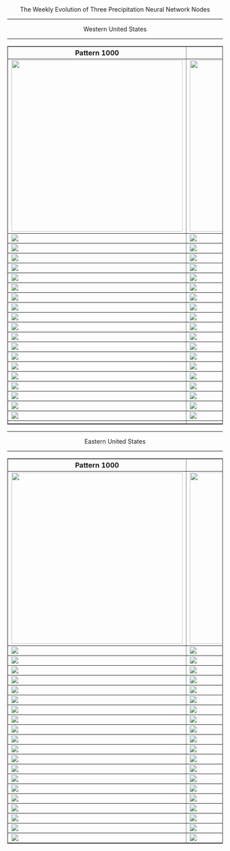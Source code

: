 <html>
  <head>
    <meta charset="utf-8">
    <meta name="viewport" content="width=device-width, initial-scale=1">
  </head>
  <body>
    <center>The Weekly Evolution of Three Precipitation Neural Network Nodes
  <hr>

<table border="1" cellpadding="1" cellspacing="1">
    <tr>
      <th>Pattern 1000</th>
      <th>Pattern 2000</th>
      <th>Pattern 3000</th>
    </tr>
    <tr>
      <td><img src="https://user-images.githubusercontent.com/75145898/108226847-7e6ade80-70fa-11eb-8543-b7e78eb28470.png" width="400"></td>
      <td><img src="https://user-images.githubusercontent.com/75145898/108226849-7f037500-70fa-11eb-9f1b-d8bd81c3164c.png" width="400"></td>
      <td><img src="https://user-images.githubusercontent.com/75145898/108226850-7f037500-70fa-11eb-8e74-8e79bcb3146d.png" width="400"></td>
    </tr>
    <tr>
      <td><img src="https://user-images.githubusercontent.com/75145898/108226852-7f037500-70fa-11eb-8efe-130780ee9eb3.png"></td>
      <td><img src="https://user-images.githubusercontent.com/75145898/108226854-7f037500-70fa-11eb-98dc-936585dd88e2.png"></td>
      <td><img src="https://user-images.githubusercontent.com/75145898/108226856-7f9c0b80-70fa-11eb-9c3e-e03250bf1864.png"></td>
    </tr>
    <tr>
      <td><img src="https://user-images.githubusercontent.com/75145898/108226857-7f9c0b80-70fa-11eb-8d9c-6e00c0319688.png"></td>
      <td><img src="https://user-images.githubusercontent.com/75145898/108226859-7f9c0b80-70fa-11eb-8cc3-27253c3a7899.png"></td>
      <td><img src="https://user-images.githubusercontent.com/75145898/108226860-8034a200-70fa-11eb-8b05-aa663f13093d.png"></td>
    </tr>
    <tr>
      <td><img src="https://user-images.githubusercontent.com/75145898/108226861-8034a200-70fa-11eb-85c2-599ebeb63bb6.png"></td>
      <td><img src="https://user-images.githubusercontent.com/75145898/108226862-8034a200-70fa-11eb-849b-35f2a8465355.png"></td>
      <td><img src="https://user-images.githubusercontent.com/75145898/108226863-8034a200-70fa-11eb-810a-9ae38f98114e.png"></td>
    </tr>
    <tr>
      <td><img src="https://user-images.githubusercontent.com/75145898/108230543-2209be00-70fe-11eb-8d2d-e767d4e72787.png"></td>
      <td><img src="https://user-images.githubusercontent.com/75145898/108230545-22a25480-70fe-11eb-8012-5bf0c33b8f72.png"></td>
      <td><img src="https://user-images.githubusercontent.com/75145898/108230546-22a25480-70fe-11eb-9b3c-82f8e92726e6.png"></td>
    </tr>
    <tr>
      <td><img src="https://user-images.githubusercontent.com/75145898/108230548-22a25480-70fe-11eb-8f10-1a63d8a3da3c.png"></td>
      <td><img src="https://user-images.githubusercontent.com/75145898/108230550-233aeb00-70fe-11eb-8bca-cb8da7ed5d24.png"></td>
      <td><img src="https://user-images.githubusercontent.com/75145898/108230551-233aeb00-70fe-11eb-8853-764b03fa7c1a.png"></td>
    </tr>
    <tr>
      <td><img src="https://user-images.githubusercontent.com/75145898/108230553-233aeb00-70fe-11eb-8859-e1a87994cb01.png"></td>
      <td><img src="https://user-images.githubusercontent.com/75145898/108230555-233aeb00-70fe-11eb-8e60-2843fd0d2bd6.png"></td>
      <td><img src="https://user-images.githubusercontent.com/75145898/108230556-23d38180-70fe-11eb-87c6-1336a1da3dad.png"></td>
    </tr>
    <tr>
      <td><img src="https://user-images.githubusercontent.com/75145898/108243597-81ba9600-710b-11eb-9609-a638e1febca2.png"></td>
      <td><img src="https://user-images.githubusercontent.com/75145898/108243599-82532c80-710b-11eb-8076-7733049bcb89.png"></td>
      <td><img src="https://user-images.githubusercontent.com/75145898/108243601-82532c80-710b-11eb-9a09-281b7c2c3e7c.png"></td>
    </tr>
    <tr>
      <td><img src="https://user-images.githubusercontent.com/75145898/108243603-82ebc300-710b-11eb-992f-84bb9932bd1a.png"></td>
      <td><img src="https://user-images.githubusercontent.com/75145898/108243604-82ebc300-710b-11eb-894c-0aa2e5a5a6c3.png"></td>
      <td><img src="https://user-images.githubusercontent.com/75145898/108243605-82ebc300-710b-11eb-958f-1903cc15b54d.png"></td>
    </tr>
    <tr>
      <td><img src="https://user-images.githubusercontent.com/75145898/108243606-82ebc300-710b-11eb-83e2-4d4ae4272a00.png"></td>
      <td><img src="https://user-images.githubusercontent.com/75145898/108243607-82ebc300-710b-11eb-837e-f9d33d8727da.png"></td>
      <td><img src="https://user-images.githubusercontent.com/75145898/108243608-83845980-710b-11eb-902d-cc4c5a76eb99.png"></td>
    </tr>
    <tr>
      <td><img src="https://user-images.githubusercontent.com/75145898/108243610-83845980-710b-11eb-9ac8-84e2c9ca9939.png"></td>
      <td><img src="https://user-images.githubusercontent.com/75145898/108243611-83845980-710b-11eb-88d7-7bb36acdda6f.png"></td>
      <td><img src="https://user-images.githubusercontent.com/75145898/108243613-83845980-710b-11eb-9f75-e4ab8928c052.png"></td>
    </tr>
    <tr>
      <td><img src="https://user-images.githubusercontent.com/75145898/108243616-841cf000-710b-11eb-9849-45d9222d0e86.png"></td>
      <td><img src="https://user-images.githubusercontent.com/75145898/108243617-841cf000-710b-11eb-9120-87a61ea81854.png"></td>
      <td><img src="https://user-images.githubusercontent.com/75145898/108243618-84b58680-710b-11eb-84df-9ac6d21fe44e.png"></td>
    </tr>
    <tr>
      <td><img src="https://user-images.githubusercontent.com/75145898/108243620-84b58680-710b-11eb-97b4-9612a65a8dee.png"></td>
      <td><img src="https://user-images.githubusercontent.com/75145898/108243621-84b58680-710b-11eb-90a7-df90ff349f8e.png"></td>
      <td><img src="https://user-images.githubusercontent.com/75145898/108243623-854e1d00-710b-11eb-8362-1bc542b4607b.png"></td>
    </tr>
    <tr>
      <td><img src="https://user-images.githubusercontent.com/75145898/108770856-152f0500-7518-11eb-88bc-b799903262ae.png"></td>
      <td><img src="https://user-images.githubusercontent.com/75145898/108770861-15c79b80-7518-11eb-8f78-d9cd2dcc858c.png"></td>
      <td><img src="https://user-images.githubusercontent.com/75145898/108770864-16603200-7518-11eb-91ad-b1191d97e2be.png"></td>
    </tr>
    <tr>
      <td><img src="https://user-images.githubusercontent.com/75145898/109684098-2cd04400-7b3d-11eb-9284-c099025a1e4d.png"></td>
      <td><img src="https://user-images.githubusercontent.com/75145898/109684128-348fe880-7b3d-11eb-91f5-dcd84c032ffd.png"></td>
      <td><img src="https://user-images.githubusercontent.com/75145898/109684167-3ce82380-7b3d-11eb-945d-c09cc6cb9e43.png"></td>
    </tr>
    <tr>
      <td><img src="https://user-images.githubusercontent.com/75145898/110349324-da38d100-7fef-11eb-83fd-5f1c7a7d4be5.png"></td>
      <td><img src="https://user-images.githubusercontent.com/75145898/110349390-e6bd2980-7fef-11eb-8dcd-4daa500b8b9b.png"></td>
      <td><img src="https://user-images.githubusercontent.com/75145898/110349477-fb99bd00-7fef-11eb-9788-c394d47fc506.png"></td>
    </tr>
    <tr>
      <td><img src="https://user-images.githubusercontent.com/75145898/111381390-47410c00-866b-11eb-80d7-024d8a00ac76.png"></td>
      <td><img src="https://user-images.githubusercontent.com/75145898/111381417-4f00b080-866b-11eb-91d8-9e188af7c1ee.png"></td>
      <td><img src="https://user-images.githubusercontent.com/75145898/111381456-5c1d9f80-866b-11eb-888a-702a3967d4ec.png"></td>
    </tr>
    <tr>
      <td><img src="https://user-images.githubusercontent.com/75145898/115426597-e2bf2280-a1bd-11eb-97cc-8b918a09fa1c.png"></td>
      <td><img src="https://user-images.githubusercontent.com/75145898/115426647-ee124e00-a1bd-11eb-8ebe-453374be83b8.png"></td>
      <td><img src="https://user-images.githubusercontent.com/75145898/115426693-fcf90080-a1bd-11eb-9a35-c92a67321f64.png"></td>
    </tr>
    <tr>
      <td><img src="https://user-images.githubusercontent.com/75145898/115433367-b5c23e00-a1c4-11eb-8347-8c8c6e35715e.png"></td>
      <td><img src="https://user-images.githubusercontent.com/75145898/115433389-bfe43c80-a1c4-11eb-9e9b-b468ad3da5b5.png"></td>
      <td><img src="https://user-images.githubusercontent.com/75145898/115433429-cc689500-a1c4-11eb-90cf-e10badfc45fb.png"></td>
    </tr>
    <tr>
      <td><img src="https://user-images.githubusercontent.com/75145898/115434353-d63ec800-a1c5-11eb-9923-0070453bc2d1.png"></td>
      <td><img src="https://user-images.githubusercontent.com/75145898/115434394-e060c680-a1c5-11eb-88b3-d23ca2e2fd4b.png"></td>
      <td><img src="https://user-images.githubusercontent.com/75145898/115434429-ea82c500-a1c5-11eb-9664-7190209144fa.png"></td>
    </tr>
    <tr>
      <td><img src=""></td>
      <td><img src=""></td>
      <td><img src=""></td>
    </tr>


Western United States
<hr>



<table border="1" cellpadding="1" cellspacing="1">
    <tr>
      <th>Pattern 1000</th>
      <th>Pattern 2000</th>
      <th>Pattern 3000</th>
    </tr>
    <tr>
      <td><img src="https://user-images.githubusercontent.com/75145898/108250029-00670180-7113-11eb-91fd-a98967d1fc2d.png" width="400"></td>
      <td><img src="https://user-images.githubusercontent.com/75145898/108250003-fd6c1100-7112-11eb-8759-257dbbed1f43.png" width="400"></td>
      <td><img src="https://user-images.githubusercontent.com/75145898/108250006-fe04a780-7112-11eb-9ec6-36aad4d0230b.png" width="400"></td>
    </tr>
    <tr>
      <td><img src="https://user-images.githubusercontent.com/75145898/108250008-fe04a780-7112-11eb-9696-664009ba21c9.png"></td>
      <td><img src="https://user-images.githubusercontent.com/75145898/108250009-fe04a780-7112-11eb-940c-a006df93e00a.png"></td>
      <td><img src="https://user-images.githubusercontent.com/75145898/108250010-fe04a780-7112-11eb-87fc-16df0305a206.png"></td>
    </tr>
    <tr>
      <td><img src="https://user-images.githubusercontent.com/75145898/108250013-fe04a780-7112-11eb-814f-4d6376097b26.png"></td>
      <td><img src="https://user-images.githubusercontent.com/75145898/108250014-fe9d3e00-7112-11eb-877a-7d6ab890cd75.png"></td>
      <td><img src="https://user-images.githubusercontent.com/75145898/108250015-fe9d3e00-7112-11eb-9334-be3a42127d58.png"></td>
    </tr>
    <tr>
      <td><img src="https://user-images.githubusercontent.com/75145898/108250017-ff35d480-7112-11eb-97f8-d01ab922368a.png"></td>
      <td><img src="https://user-images.githubusercontent.com/75145898/108250018-ff35d480-7112-11eb-9ebb-a2f6fb6c1590.png"></td>
      <td><img src="https://user-images.githubusercontent.com/75145898/108250019-ff35d480-7112-11eb-8df4-e58dc4dbe1c2.png"></td>
    </tr>
    <tr>
      <td><img src="https://user-images.githubusercontent.com/75145898/108250020-ff35d480-7112-11eb-86a0-2aed9e78f912.png"></td>
      <td><img src="https://user-images.githubusercontent.com/75145898/108250022-ffce6b00-7112-11eb-9a38-bd7801c5df63.png"></td>
      <td><img src="https://user-images.githubusercontent.com/75145898/108250023-ffce6b00-7112-11eb-8e8e-f199b13bb263.png"></td>
    </tr>
    <tr>
      <td><img src="https://user-images.githubusercontent.com/75145898/108250025-ffce6b00-7112-11eb-8c9b-2deced440c1f.png"></td>
      <td><img src="https://user-images.githubusercontent.com/75145898/108250026-ffce6b00-7112-11eb-8a94-a80ab755aa3b.png"></td>
      <td><img src="https://user-images.githubusercontent.com/75145898/108250027-ffce6b00-7112-11eb-9191-84cf5bd1bfe6.png"></td>
    </tr>
    <tr>
      <td><img src="https://user-images.githubusercontent.com/75145898/108263594-b89ca600-7123-11eb-885d-846b9bc90e3d.png"></td>
      <td><img src="https://user-images.githubusercontent.com/75145898/108263596-b9353c80-7123-11eb-9138-3dd07912aff2.png"></td>
      <td><img src="https://user-images.githubusercontent.com/75145898/108263597-b9353c80-7123-11eb-8220-b1938b4c5c9e.png"></td>
    </tr>
    <tr>
      <td><img src="https://user-images.githubusercontent.com/75145898/108263599-b9353c80-7123-11eb-9cc9-58438a1fa703.png"></td>
      <td><img src="https://user-images.githubusercontent.com/75145898/108263602-b9cdd300-7123-11eb-9e12-0c5b460fb78d.png"></td>
      <td><img src="https://user-images.githubusercontent.com/75145898/108263603-b9cdd300-7123-11eb-954d-ceb5c809fe11.png"></td>
    </tr>
    <tr>
      <td><img src="https://user-images.githubusercontent.com/75145898/108263605-b9cdd300-7123-11eb-8679-f43af764dc85.png"></td>
      <td><img src="https://user-images.githubusercontent.com/75145898/108263607-b9cdd300-7123-11eb-9b47-f3dc0b60eb63.png"></td>
      <td><img src="https://user-images.githubusercontent.com/75145898/108263608-ba666980-7123-11eb-9bc0-3cec3aaaeb40.png"></td>
    </tr>
    <tr>
      <td><img src="https://user-images.githubusercontent.com/75145898/108263610-ba666980-7123-11eb-810c-47bebb9c384f.png"></td>
      <td><img src="https://user-images.githubusercontent.com/75145898/108263611-ba666980-7123-11eb-960d-c0bd97795f1e.png"></td>
      <td><img src="https://user-images.githubusercontent.com/75145898/108263612-baff0000-7123-11eb-9caa-e6c47022ff1b.png"></td>
    </tr>
    <tr>
      <td><img src="https://user-images.githubusercontent.com/75145898/108263613-baff0000-7123-11eb-93b3-ce311d8ba27d.png"></td>
      <td><img src="https://user-images.githubusercontent.com/75145898/108263614-baff0000-7123-11eb-8a95-23310bef13d7.png"></td>
      <td><img src="https://user-images.githubusercontent.com/75145898/108263615-baff0000-7123-11eb-87ac-a6fe6bca4fed.png"></td>
    </tr>
    <tr>
      <td><img src="https://user-images.githubusercontent.com/75145898/108263616-baff0000-7123-11eb-92aa-597b8f2f254b.png"></td>
      <td><img src="https://user-images.githubusercontent.com/75145898/108263617-bb979680-7123-11eb-92eb-1eed7aa66054.png"></td>
      <td><img src="https://user-images.githubusercontent.com/75145898/108263618-bb979680-7123-11eb-97b0-a8103ff080d6.png"></td>
    </tr>
    <tr>
      <td><img src="https://user-images.githubusercontent.com/75145898/108263619-bb979680-7123-11eb-81f2-1505582b6d07.png"></td>
      <td><img src="https://user-images.githubusercontent.com/75145898/108263621-bb979680-7123-11eb-8d21-a681b03205bd.png"></td>
      <td><img src="https://user-images.githubusercontent.com/75145898/108263623-bc302d00-7123-11eb-9a3c-82223cd0085a.png"></td>
    </tr>
    <tr>
      <td><img src="https://user-images.githubusercontent.com/75145898/108770854-152f0500-7518-11eb-96de-dc3e8df404b8.png"></td>
      <td><img src="https://user-images.githubusercontent.com/75145898/108770859-15c79b80-7518-11eb-81a9-8132f430f5db.png"></td>
      <td><img src="https://user-images.githubusercontent.com/75145898/108770863-15c79b80-7518-11eb-97f6-0492f9953982.png"></td>
    </tr>
    <tr>
      <td><img src="https://user-images.githubusercontent.com/75145898/109683980-11fdcf80-7b3d-11eb-8e0f-bce24cb45c1c.png"></td>
      <td><img src="https://user-images.githubusercontent.com/75145898/109684007-175b1a00-7b3d-11eb-9756-fadb1f199bd8.png"></td>
      <td><img src="https://user-images.githubusercontent.com/75145898/109684030-1d50fb00-7b3d-11eb-835e-ef19b6ef7678.png"></td>
    </tr>
    <tr>
      <td><img src="https://user-images.githubusercontent.com/75145898/110349205-b7a6b800-7fef-11eb-97b7-bd17a33a8662.png"></td>
      <td><img src="https://user-images.githubusercontent.com/75145898/110349228-bd9c9900-7fef-11eb-92e6-ee443b177c91.png"></td>
      <td><img src="https://user-images.githubusercontent.com/75145898/110349251-c2614d00-7fef-11eb-9be4-b587dfb9f698.png"></td>
    </tr>
    <tr>
      <td><img src="https://user-images.githubusercontent.com/75145898/111381515-6c357f00-866b-11eb-9649-97f08a6c5f3b.png"></td>
      <td><img src="https://user-images.githubusercontent.com/75145898/111381532-72c3f680-866b-11eb-8bec-75d179f8b446.png"></td>
      <td><img src="https://user-images.githubusercontent.com/75145898/111381548-78214100-866b-11eb-81e9-c6176c20cd93.png"></td>
    </tr>
    <tr>
      <td><img src="https://user-images.githubusercontent.com/75145898/115428201-63325300-a1bf-11eb-9d28-31d37e87bd1f.png"></td>
      <td><img src="https://user-images.githubusercontent.com/75145898/115428223-69c0ca80-a1bf-11eb-9d87-c02c8a360241.png"></td>
      <td><img src="https://user-images.githubusercontent.com/75145898/115428245-704f4200-a1bf-11eb-9979-ae9719d81409.png"></td>
    </tr>
    <tr>
      <td><img src="https://user-images.githubusercontent.com/75145898/115429368-96291680-a1c0-11eb-8c68-7fbd52ea888b.png"></td>
      <td><img src="https://user-images.githubusercontent.com/75145898/115429407-9d502480-a1c0-11eb-9c3a-51f7b02eae4c.png"></td>
      <td><img src="https://user-images.githubusercontent.com/75145898/115429451-a640f600-a1c0-11eb-860a-37447bcf18a3.png"></td>
    </tr>
    <tr>
      <td><img src="https://user-images.githubusercontent.com/75145898/115430464-a1c90d00-a1c1-11eb-9702-d4bb7026445f.png"></td>
      <td><img src="https://user-images.githubusercontent.com/75145898/115430486-a68dc100-a1c1-11eb-92c3-24c492edb97c.png"></td>
      <td><img src="https://user-images.githubusercontent.com/75145898/115430532-ad1c3880-a1c1-11eb-998e-9b9f068bb424.png"></td>
    </tr>
    <tr>
      <td><img src="https://user-images.githubusercontent.com/75145898/115432032-3122f000-a1c3-11eb-9c34-df1ba65f3972.png"></td>
      <td><img src="https://user-images.githubusercontent.com/75145898/115432057-35e7a400-a1c3-11eb-904d-1bcd5892f4f9.png"></td>
      <td><img src="https://user-images.githubusercontent.com/75145898/115432103-4009a280-a1c3-11eb-8363-9153f422e76c.png"></td>
    </tr>
  <hr>
  
Eastern United States
<hr>
  
